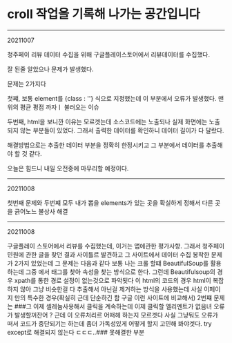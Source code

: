 # croll 작업을 기록해 나가는 공간입니다
-------------------------
20211007 

청주페이 리뷰 데이터 수집을 위해 구글플레이스토어에서 리뷰데이터를 수집했다. 

잘 된줄 알았으나 문제가 발생했다. 

문제는 2가지다 

첫쨰, 보통 element를 {class : ''} 식으로 지정했는데 이 부분에서 오류가 발생했다. 맨 위의 평균 평점 까자ㅣ 불러오는 이슈 

두번째, html을 보니깐 이유는 모르겟는데 소스코드에는 노출되나 실제 화면에는 노출되지 않는 부분들이 있었다. 
그래서 출력한 데이터를 확인하니 데이터 길이가 다 달랐다. 

해결방법으로는 추출한 데이터 부분을 정확히 한정시키고 그 부분에서 데이터를 추출해야 할 것 같다. 

오늘은 힘드니 내일 오전중에 마무리할 예정이다. 

-------------------------------
20211008

첫번째 문제와 두번쨰 모두 내가 뽑을 elements가 있는 곳을 확실하게 정해서 다른 곳을 긁어노느 불상사 해결 


-------------------------------
20211008

구글플레이 스토어에서 리뷰를 수집했는데, 이거는 앱에관한 평가사항. 그래서 청주페이 민원에 관한 글을 찾던 결과 사이틀르 발견하고 그 사이트에서 데이터 수집 
봉착한 문제가 2가지 있었는데 
그 문제는 다음과 같다 
보통 나는 크롤 할떄 BeautifulSoup를 활용하는데  그중 에서 태그를 찾아 속성을 찾는 방식으로 한다. 그런데 Beautifulsoup의 경우 xpath를 통한 경로 설정이 없는것으로 파악됫다 
이 html의 코드의 경우 html이 복잡하지 않아 그냥 비슷한걸 다 추출해서 아닌걸 제거하는 방식을 사용했는데 사실 이페이지 만의 특수한 경우(확실히 근데 단순하긴 함 구글 이런 사이트에 비교해서) 
2번쨰 문제는 
###그 이제 셀레늄사용해서 클릭을 계속하는데 이제 클릭할 엘리멘트가 없음녀 오류가 발생할꺼잔어 ? 근데 이 오류처리르 어떠헤 하는지 모르겟다 사실 그냥둬도 오류가 떠서 코드가 중단되기는 하는데 좀더 가독성있게 어떻게 할지 고민해 봐야겟다. try except로 해결되지 않는다 ㄷㄷㄷ..### 못해결한 부분 
